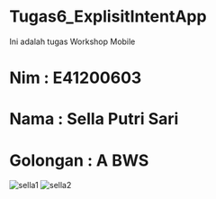 # Tugas6_ExplisitIntentApp
Ini adalah tugas Workshop Mobile

# Nim : E41200603
# Nama : Sella Putri Sari
# Golongan : A BWS

![sella1](https://user-images.githubusercontent.com/74763171/137288042-91621eb1-3d97-4127-befc-482e80892b63.PNG)
![sella2](https://user-images.githubusercontent.com/74763171/137288277-e9d90fe4-50cf-42f2-a503-4990b41839b6.PNG)
